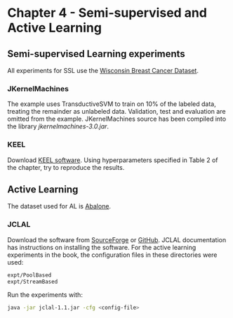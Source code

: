 # Chapter 4 - Semi-supervised and Active Learning

## Semi-supervised Learning experiments
All experiments for SSL use the [Wisconsin Breast Cancer Dataset](https://archive.ics.uci.edu/ml/datasets/Breast+Cancer+Wisconsin+(Original)).
### JKernelMachines
The example uses TransductiveSVM to train on 10% of the labeled data, treating the remainder as unlabeled data.  Validation, test and evaluation are omitted from the example.
JKernelMachines source has been compiled into the library *jkernelmachines-3.0.jar*.

### KEEL
Download [KEEL software](http://sci2s.ugr.es/keel/download.php).
Using hyperparameters specified in Table 2 of the chapter, try to reproduce the results.

## Active Learning
The dataset used for AL is [Abalone](https://archive.ics.uci.edu/ml/datasets/Abalone).
### JCLAL
Download the software from [SourceForge](https://sourceforge.net/p/jclal/git/ci/master/tree/) or [GitHub](https://github.com/ogreyesp/JCLAL). JCLAL documentation has instructions on installing the software.  For the active learning experiments in the book, the configuration files in these directories were used:
```sh
expt/PoolBased
expt/StreamBased
```
Run the experiments with:
```sh
java -jar jclal-1.1.jar -cfg <config-file>
```
